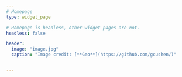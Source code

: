 ```yaml
---
# Homepage
type: widget_page

# Homepage is headless, other widget pages are not.
headless: false

header:
  image: "image.jpg"
  caption: "Image credit: [**Geo**](https://github.com/gcushen/)"


---
```

